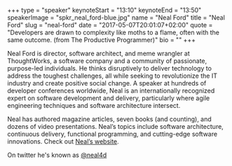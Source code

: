 +++
type         = "speaker"
keynoteStart = "13:10"
keynoteEnd   = "13:50"
speakerImage = "spkr_neal_ford-blue.jpg"
name         = "Neal Ford"
title        = "Neal Ford"
slug         = "neal-ford"
date         = "2017-05-07T20:01:07+02:00"
quote        = "Developers are drawn to complexity like moths to a flame, often with the same outcome. (from The Productive Programmer)"
bio          = ""
+++

Neal Ford is director, software architect, and meme wrangler at ThoughtWorks, a software company and a community of passionate, purpose-led individuals. He thinks disruptively to deliver technology to address the toughest challenges, all while seeking to revolutionize the IT industry and create positive social change. A speaker at hundreds of developer conferences worldwide, Neal is an internationally recognized expert on software development and delivery, particularly where agile engineering techniques and software architecture intersect.

Neal has authored magazine articles, seven books (and counting), and dozens of video presentations. Neal’s topics include software architecture, continuous delivery, functional programming, and cutting-edge software innovations. Check out [Neal’s website](nealford.com).

On twitter he's known as [@neal4d](https://twitter.com/neal4d)

